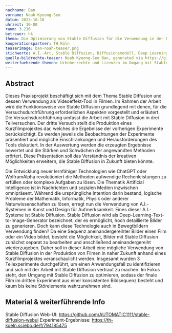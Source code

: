 ```yaml
---
nachname: Ban
vorname: Noah Kyeong-Seo
datum: 2023-10-18
uhrzeit: 10-00
raum: 3.216
betreuer: hk
thema: Die Optimierung von Stable Diffusion für die Verwendung in der Produktion eines Kurzfilmprojektes
kooperationspartner: TH Köln
teaserimage: ban-noah-teaser.png
stichworte: A.I.-Art, Stable Diffusion, Diffusionsmodell, Deep Learning, Visual Effects, Greenscreen
quelle-bildrechte-teaser: Noah Kyeong-Seo Ban, generated via https://github.com/AUTOMATIC1111/stable-diffusion-webui
weiterfuehrende-themen: Urheberrechte und Lizenzen im Umgang mit Stable Diffusion, Ist A.I.-generierte Kunst noch Kunst?, Die Auswirkungen von Stable Diffusion auf Wirtschaft und Gesellschaft
---
```


## Abstract

Dieses Praxisprojekt beschäftigt sich mit dem Thema Stable Diffusion und dessen Verwendung als Videoeffekt-Tool in Filmen. Im Rahmen der Arbeit wird die Funktionsweise von Stable Diffusion grundlegend mit denen, für die Versuchsdurchführung erforderlichen Aspekten vorgestellt und erläutert. Die Versuchsdurchführung umfasst die Arbeit mit Stable Diffusion in drei Teilversuchen. Der dritte Versuch stellt die Produktion eines Kurzfilmprojektes dar, welches die Ergebnisse der vorherigen Experimente berücksichtigt. Es werden jeweils die Beobachtungen der Experimente präsentiert und mögliche Einschränkungen und Herausforderungen des Tools diskutiert. In der Auswertung werden die erzeugten Ergebnisse bewertet und die Stärken und Schwächen der angewandten Methoden erörtert. Diese Präsentation soll das Verständnis der kreativen Möglichkeiten erweitern, die Stable Diffusion in Zukunft bieten könnte.

Die Entwicklung neuer lernfähiger Technologien wie ChatGPT oder WolframAlpha revolutioniert die Methoden aufwendige Rechenleistungen zu erfüllen oder komplexe Aufgaben zu lösen. Die Thematik Artificial Intelligence ist in Nachrichten und sozialen Medien inzwischen omnipräsent. Während die ursprüngliche Intention darin bestand, logische Probleme der Mathematik, Informatik, Physik oder anderer Naturwissenschaften zu lösen, erregt nun die Verwendung von A.I.-Systemen in Kunst und Design für Aufmerksamkeit. Eines dieser A.I.-Systeme ist Stable Diffusion. Stable Diffusion wird als Deep-Learning-Text-to-Image-Generator bezeichnet, der es ermöglicht, hoch detaillierte Bilder zu generieren. Doch kann diese Technologie auch in Bewegtbildern Verwendung finden? Da eine Sequenz aneinandergereihter Bilder einen Film oder ein Video bildet, besteht die Möglichkeit, Bilder mit Stable Diffusion zunächst separat zu bearbeiten und anschließend aneinandergereiht wiederzugeben. Daher soll in dieser Arbeit eine mögliche Verwendung von Stable Diffusion in der Produktion von Filmen in naher Zukunft anhand eines Kurzfilmprojektes veranschaulicht werden. Insgesamt wurden 3 Teilexperimente durchgeführt, um einen Anwendungsfall zu identifizieren und sich mit der Arbeit mit Stable Diffusion vertraut zu machen. Im Fokus steht, den Umgang mit Stable Diffusion zu optimieren, sodass der finale Film im dritten Experiment aus einer konsistenten Bildsequenz besteht und kaum bis keine Störelemente wahrzunehmen sind.

## Material & weiterführende Info

Stable Diffusion Web-UI: https://github.com/AUTOMATIC1111/stable-diffusion-webui
Experiment-Ergebnisse: https://th-koeln.sciebo.de/f/794185475
